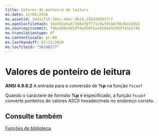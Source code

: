 ```yaml
---
title: Valores de ponteiro de leitura
ms.date: 11/04/2016
ms.assetid: 3dd1cf15-30ac-4dec-9b14-258d20501fcf
ms.openlocfilehash: 164192eba57208af0f771c0af01b6f9b38a1b9b3
ms.sourcegitcommit: f4be868c0d1d78e550fba105d4d3c993743a1f4b
ms.translationtype: HT
ms.contentlocale: pt-BR
ms.lasthandoff: 02/12/2019
ms.locfileid: "56148277"
---
```

# <a name="reading-pointer-values"></a>Valores de ponteiro de leitura

**ANSI 4.9.6.2** A entrada para a conversão de **%p** na função `fscanf`

Quando o caractere de formato **%p** é especificado, a função `fscanf` converte ponteiros de valores ASCII hexadecimais no endereço correto.

## <a name="see-also"></a>Consulte também

[Funções de biblioteca](../c-language/library-functions.md)
